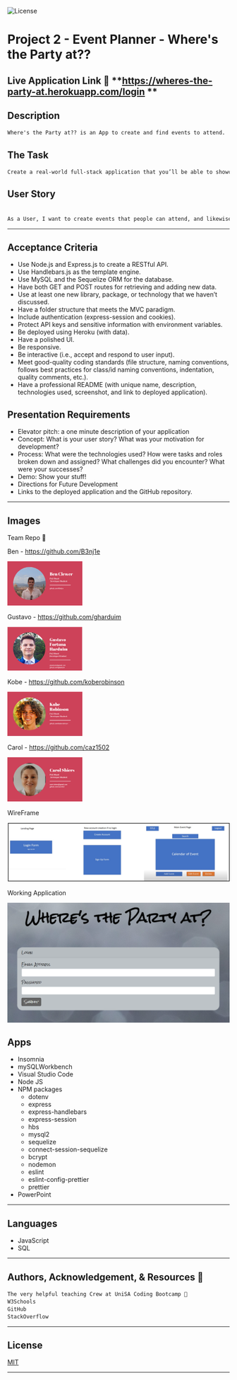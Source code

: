 ![License](https://img.shields.io/static/v1?label=License&message=MIT&color=blue)

# Project 2 - Event Planner - Where's the Party at??


Live Application Link 👀 **https://wheres-the-party-at.herokuapp.com/login **
---

## Description
```md
Where's the Party at?? is an App to create and find events to attend.
```

## The Task
```md
Create a real-world full-stack application that you’ll be able to showcase to potential employer.
```

## User Story
```md

As a User, I want to create events that people can attend, and likewise look for a cool event to attend
``` 
---

## Acceptance Criteria

* Use Node.js and Express.js to create a RESTful API.
* Use Handlebars.js as the template engine.
* Use MySQL and the Sequelize ORM for the database.
* Have both GET and POST routes for retrieving and adding new data.
* Use at least one new library, package, or technology that we haven’t discussed.
* Have a folder structure that meets the MVC paradigm.
* Include authentication (express-session and cookies).
* Protect API keys and sensitive information with environment variables.
* Be deployed using Heroku (with data).
* Have a polished UI.
* Be responsive.
* Be interactive (i.e., accept and respond to user input).
* Meet good-quality coding standards (file structure, naming conventions, follows best practices for class/id naming conventions, indentation, quality comments, etc.).
* Have a professional README (with unique name, description, technologies used,    screenshot, and link to deployed application).


## Presentation Requirements

* Elevator pitch: a one minute description of your application
* Concept: What is your user story? What was your motivation for development?
* Process: What were the technologies used? How were tasks and roles broken down and assigned? What challenges did you encounter? What were your successes?
* Demo: Show your stuff!
* Directions for Future Development
* Links to the deployed application and the GitHub repository.
---

## Images 

Team Repo 🤝

Ben - https://github.com/B3nj1e

<img src="./public/images/Ben.jpg" width= "170">

Gustavo - https://github.com/gharduim

<img src="./public/images/Gus.jpg" width="170">

Kobe - https://github.com/koberobinson

<img src="./public/images/Kobe.jpg" width="170">

Carol - https://github.com/caz1502

<img src="./public/images/Carol.jpg" width="170">

WireFrame

<img src="./public/images/WireFrame.jpg">

Working Application

<img src="./public/images/App.jpg">


## Apps

*  Insomnia
*  mySQLWorkbench
*  Visual Studio Code
*  Node JS
*  NPM packages
   *  dotenv
   *  express
   *  express-handlebars
   *  express-session
   *  hbs
   *  mysql2
   *  sequelize  
   *  connect-session-sequelize
   *  bcrypt
   *  nodemon
   *  eslint
   *  eslint-config-prettier
   *  prettier
*  PowerPoint

---

## Languages
* JavaScript
* SQL

---
## Authors, Acknowledgement, & Resources 🤝

```md
The very helpful teaching Crew at UniSA Coding Bootcamp 🎉 
W3Schools 
GitHub 
StackOverflow
```
---
## License

  [MIT](https://opensource.org/licenses/MIT/)

  ---
